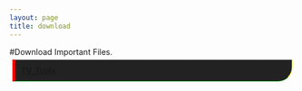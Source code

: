 ```yaml
---
layout: page
title: download 
---
```


<div><style> .dot{
background-color: #222;
  border-bottom: 1px solid green;
  border-top: 1px dotted #fff;
  border-left: 5px solid red;
  border-right: 1px solid yellow;
  padding: 10px;
  margin: 5px;
border-top-left-radius: 0px;
border-bottom-right-radius: 25px;
}

a{
color: #fff;}

</style>
#Download Important Files.
<a href="https://1drv.ms/u/s!ArvkL8CzRv5ThSkyakThm-4BDpQa?e=1GPDF0"><div class="dot"> <b>TV_Tools</b></div></a>
